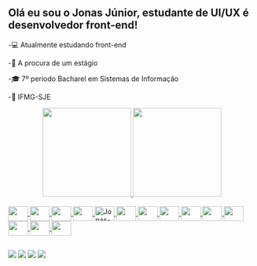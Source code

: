 ## Olá eu sou o Jonas Júnior, estudante de UI/UX é desenvolvedor front-end!

-💻 Atualmente estudando front-end

-🚀 A procura de um estágio

-🎓 7º periodo Bacharel em Sistemas de Informação

-🏫 IFMG-SJE

<div align="center">
  <a href="https://github.com/jonasjunior">
  <img height="180em" src="https://github-readme-stats.vercel.app/api?username=jonas270&show_icons=true&theme=dark&include_all_commits=true&count_private=true"/>
  <img height="180em" src="https://github-readme-stats.vercel.app/api/top-langs/?username=jonas270&layout=compact&langs_count=7&theme=dark"/>
</div>
<div style="display: inline_block"><br>
  <img  <img align="center" height="30" width="40" src="https://cdn.jsdelivr.net/gh/devicons/devicon/icons/html5/html5-original.svg" />
  <img align="center" height="30" width="40" src="https://cdn.jsdelivr.net/gh/devicons/devicon/icons/css3/css3-original.svg" />
  <img align="center" height="30" width="40" src="https://cdn.jsdelivr.net/gh/devicons/devicon/icons/javascript/javascript-plain.svg" />
  <img align="center" height="30" width="40" src="https://cdn.jsdelivr.net/gh/devicons/devicon/icons/figma/figma-original.svg" />
  <img  align="center" alt="Jonas-react" height="30" width="40"src="https://cdn.jsdelivr.net/gh/devicons/devicon/icons/react/react-original-wordmark.svg" />     
  <img align="center" height="30" width="40" src="https://cdn.jsdelivr.net/gh/devicons/devicon/icons/java/java-original-wordmark.svg" />
  <img align="center" height="30" width="40" src="https://cdn.jsdelivr.net/gh/devicons/devicon/icons/c/c-original.svg" />
  <img  align="center" height="30" width="40" src="https://cdn.jsdelivr.net/gh/devicons/devicon/icons/cplusplus/cplusplus-original.svg" />
  <img  align="center" height="30" width="40" src="https://cdn.jsdelivr.net/gh/devicons/devicon/icons/csharp/csharp-original.svg" />
  <img align="center" height="30" width="40" src="https://cdn.jsdelivr.net/gh/devicons/devicon/icons/python/python-original.svg" />
  <img  align="center" height="30" width="40" src="https://cdn.jsdelivr.net/gh/devicons/devicon/icons/photoshop/photoshop-plain.svg" />
  <img  align="center" height="30" width="40" src="https://cdn.jsdelivr.net/gh/devicons/devicon/icons/sqlite/sqlite-original.svg" />     
  <img  align="center" height="30" width="40" src="https://cdn.jsdelivr.net/gh/devicons/devicon/icons/mysql/mysql-original-wordmark.svg" />
  <img  align="center" height="30" width="40" src="https://cdn.jsdelivr.net/gh/devicons/devicon/icons/php/php-original.svg" />
          
                       
  
  
  
  ##
 
<div> 

  <a href="https://www.instagram.com/jonasjuniorr_/?hl=pt-br" target="_blank"><img src="https://img.shields.io/badge/-Instagram-%23E4405F?style=for-the-badge&logo=instagram&logoColor=white" target="_blank"></a>
  <a href = "mailto:juniorjonas607@gmail.com"><img src="https://img.shields.io/badge/-Gmail-%23333?style=for-the-badge&logo=gmail&logoColor=white" target="_blank"></a>
  <a href="https://www.linkedin.com/in/jonas-junior-b50342144/" target="_blank"><img src="https://img.shields.io/badge/-LinkedIn-%230077B5?style=for-the-badge&logo=linkedin&logoColor=white" target="_blank"></a>
  <a href="https://api.whatsapp.com/send?phone=5533999141459&text=Ol%C3%A1%20vim%20pelo%20Git!" target="_blank"><img src="https://img.shields.io/badge/WhatsApp-25D366?style=for-the-badge&logo=whatsapp&logoColor=white" target="_blank"></a>
  
 

 
</div>
